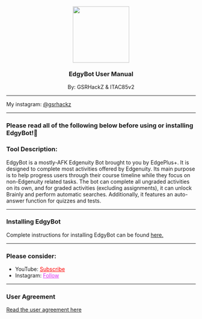 <h3 align="center">
  <img style="width:150px;margin:0 auto;" src="https://github.com/GSRHackZ/EdgyBot_Edgenuity_Bot/blob/main/edgePlus2.png?raw=true"><br><br>
  EdgyBot User Manual
</h3>
<p align="center">By: GSRHackZ & ITAC85v2</p>
<hr>
<p align="left">My instagram: <a href="https://www.instagram.com/gsrhackz/" target="_blank">@gsrhackz</a></p>
<hr>
<h3>Please read all of the following below before using or installing EdgyBot!🔻</h3>
<h3>Tool Description:</h3>
<p>EdgyBot is a mostly-AFK Edgenuity Bot brought to you by EdgePlus+. It is designed to complete most activities offered by Edgenuity. Its main purpose is to help progress users through their course timeline while they focus on non-Edgenuity related tasks. The bot can complete all ungraded activities on its own, and for graded activities (excluding assignments), it can unlock Brainly and perform automatic searches. Additionally, it features an auto-answer function for quizzes and tests.</p>
<hr>
<h3>Installing EdgyBot</h3>
Complete instructions for installing EdgyBot can be found <a href="https://github.com/GSRHackZ/EdgyBot_Edgenuity_Bot/wiki/How-to-install-EdgyBot">here.</a>
<hr>
<h3>Please consider:</h3>
<ul>
  <li>YouTube:  <a style="color:red;" target="_Blank" href="https://www.youtube.com/channel/UColPwWTSv6884dHe5ipYL9g">Subscribe</a></li>
  <li>Instagram:  <a style="color:#dc2ef0;" target="_Blank" href="https://www.instagram.com/gsrhackz/">Follow</a></li>
</ul>
<hr>
<h3>User Agreement</h3>
<a href="https://github.com/GSRHackZ/EdgyBot_Edgenuity_Bot/blob/main/useragreement.md" target="_self">Read the user agreement here</a>

